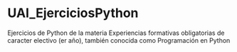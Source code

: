 # UAI_EjerciciosPython
Ejercicios de Python de la materia Experiencias formativas obligatorias de caracter electivo (er año), también conocida como Programación en Python
